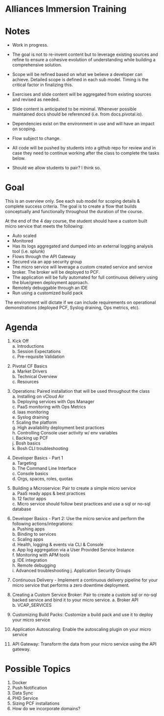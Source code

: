 Alliances Immersion Training
==

# Notes

* Work in progress.

* The goal is not to re-invent content but to leverage existing sources and refine to ensure a cohesive evolution of understanding while building a comprehensive solution.

* Scope will be refined based on what we believe a developer can achieve.  Detailed scope is defined in each sub model.  Timing is the critical factor in finalizing this.

* Exercises and slide content will be aggregated from existing sources and revised as needed.

* Slide content is anticipated to be minimal.  Whenever possible maintained docs should be referenced (i.e. from docs.pivotal.io).

* Dependencies exist on the environment in use and will have an impact on scoping.

* Flow subject to change.

* All code will be pushed by students into a github repo for review and in case they need to continue working after the class to complete the tasks below.

* Should we allow students to pair?  I think so.

# Goal 

This is an overview only.  See each sub model for scoping details & complete success criteria.  The goal is to create a flow that builds conceptually and functionally throughout the duration of the course.

At the end of the 4 day course, the student should have a custom built micro service that meets the following:

* Auto scaled
* Monitored
* Has its logs aggregated and dumped into an external logging analysis tool (i.e. splunk)
* Flows through the API Gateway
* Secured via an app security group
* The micro service will leverage a custom created service and service broker.  The broker will be deployed to PCF.
* The application will be fully automated for full continuous delivery using the blue/green deployment approach.
* Remotely debuggable through an IDE
* Run using a customized build pack

The environment will dictate if we can include requirements on operational demonstrations (deployed PCF, Syslog draining, Ops metrics, etc).

# Agenda

1. Kick Off  
  a. Introductions   
  b. Session Expectations  
  c. Pre-requisite Validation  

2. Pivotal CF Basics  
  a. Market Drivers  
  b. Technical Overview  
  c. Resources  

3. Operations: Paired installation that will be used throughout the class  
  a. Installing on vCloud Air  
  b. Deploying services with Ops Manager  
  c. PaaS monitoring with Ops Metrics  
  d. Iaas monitoring  
  e. Syslog draining  
  f. Scaling the platform  
  g. High availability deployment best practices  
  h. Controlling Console user activity w/ env variables  
  i. Backing up PCF  
  j. Bosh basics  
  k. Bosh CLI troubleshooting 

4. Developer Basics - Part 1  
  a. Targeting  
  b. The Command Line Interface  
  c. Console basics  
  d. Orgs, spaces, roles, quotas

5. Building a Microservice: Pair to create a simple micro service  
  a. PaaS ready apps & best practices  
  b. 12 factor apps  
  c.  Micro service should follow best practices and use a sql or no-sql database  

6. Developer Basics - Part 2: Use the micro service and perform the following actions/integrations:  
  a. Pushing apps  
  b. Binding to services  
  c. Scaling apps  
  d. Health, logging & events via CLI & Console  
  e. App log aggregation via a User Provided Service Instance  
  f. Monitoring with APM tools  
  g. IDE integration  
  h. Remote debugging  
  i. Advanced troubleshooting
  j. Application Security Groups  

7. Continuous Delivery - Implement a continuous delivery pipeline for your micro service that performs a zero downtime deployment.

8. Creating a Custom Service Broker: Pair to create a custom sql or no-sql backed service and bind it to your micro service.
  a. Broker API  
  b. VCAP_SERVICES

9. Customizing Build Packs: Customize a build pack and use it to deploy your micro service

10. Application Autoscaling: Enable the autoscaling plugin on your micro service

11. API Gateway: Transform the data from your micro service using the API gateway.

# Possible Topics

1. Docker
2. Push Notification
3. Data Sync
4. PHD Service
5. Sizing PCF installations
6. How do we incorporate domains?



